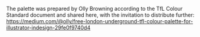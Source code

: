 The palette was prepared by Olly Browning according to the TfL Colour Standard
document and shared here, with the invitation to distribute further:
https://medium.com/@olly/free-london-underground-tfl-colour-palette-for-illustrator-indesign-29fe0f9740d4
